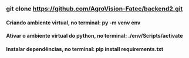 ### git clone https://github.com/AgroVision-Fatec/backend2.git

#### Criando ambiente virtual, no terminal: py -m venv env

#### Ativar o ambiente virtual do python, no terminal: ./env/Scripts/activate

#### Instalar dependências, no terminal: pip install requirements.txt